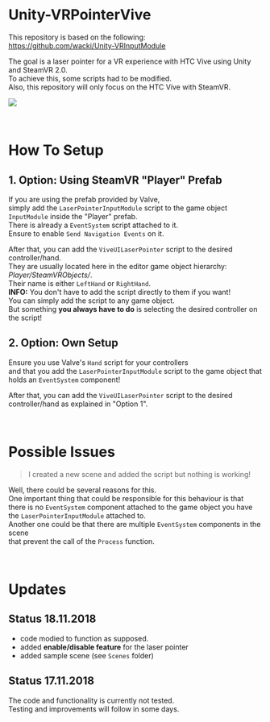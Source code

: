 # Unity-VRPointerVive

This repository is based on the following:  
https://github.com/wacki/Unity-VRInputModule

The goal is a laser pointer for a VR experience with HTC Vive using Unity and SteamVR 2.0.  
To achieve this, some scripts had to be modified.  
Also, this repository will only focus on the HTC Vive with SteamVR.  

![](http://wacki.me/assets/posts/images/2016-06-vrgui/gui.png)


<br/>

# How To Setup

## 1. Option: Using SteamVR "Player" Prefab

If you are using the prefab provided by Valve,  
simply add the `LaserPointerInputModule` script to the game object `InputModule` inside the "Player" prefab.  
There is already a `EventSystem` script attached to it.  
Ensure to enable `Send Navigation Events` on it.  

After that, you can add the `ViveUILaserPointer` script to the desired controller/hand.  
They are usually located here in the editor game object hierarchy: *Player/SteamVRObjects/*.  
Their name is either `LeftHand` or `RightHand`.  
**INFO:** You don't have to add the script directly to them if you want!  
You can simply add the script to any game object.  
But something **you always have to do** is selecting the desired controller on the script!  

## 2. Option: Own Setup

Ensure you use Valve's `Hand` script for your controllers  
and that you add the `LaserPointerInputModule` script to the game object that holds an `EventSystem` component!  

After that, you can add the `ViveUILaserPointer` script to the desired controller/hand as explained in "Option 1".


<br/>

# Possible Issues

> I created a new scene and added the script but nothing is working!

Well, there could be several reasons for this.  
One important thing that could be responsible for this behaviour is that  
there is no `EventSystem` component attached to the game object you have the `LaserPointerInputModule` attached to.  
Another one could be that there are multiple `EventSystem` components in the scene  
that prevent the call of the `Process` function.  


<br/>

# Updates

## Status 18.11.2018

- code modied to function as supposed.  
- added **enable/disable feature** for the laser pointer  
- added sample scene (see `Scenes` folder) 

## Status 17.11.2018

The code and functionality is currently not tested.  
Testing and improvements will follow in some days.  
